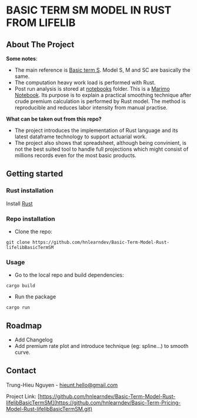 # BASIC TERM SM MODEL IN RUST FROM LIFELIB

## About The Project

**Some notes**:

- The main reference is [Basic term S](https://lifelib.io/libraries/basiclife/BasicTerm_S.html). Model S, M and SC are basically the same.
- The computation heavy work load is performed with Rust.
- Post run analysis is stored at [notebooks](notebooks) folder. This is a [Marimo Notebook](https://marimo.io/). Its purpose is to explain a practical smoothing technique after crude premium calculation is performed by Rust model. The method is  reproducible and  reduces labor intensity from manual practise.

**What can be taken out from this repo?**

- The project introduces the implementation of Rust language and its latest dataframe technology to support actuarial work.
- The project also shows that spreadsheet, although being convinient, is not the best suited tool to handle full projections which might consist of millions records even for the most basic products.

## Getting started

### Rust installation

Install [Rust](https://www.rust-lang.org/)

### Repo installation

- Clone the repo:

```shell
git clone https://github.com/hnlearndev/Basic-Term-Model-Rust-lifelibBasicTermSM
```

### Usage

- Go to the local repo and build dependencies:

```shell
cargo build
```

- Run the package

```shell
cargo run
```

## Roadmap

- Add Changelog
- Add premium rate plot and introduce technique (eg: spline...)  to smooth curve.

## Contact

Trung-Hieu Nguyen - [hieunt.hello@gmail.com](mailto:hieunt.hello@gmail.com)

Project Link: [https://github.com/hnlearndev/Basic-Term-Model-Rust-lifelibBasicTermSM](https://github.com/hnlearndev/Basic-Term-Pricing-Model-Rust-lifelibBasicTermSM.git)
